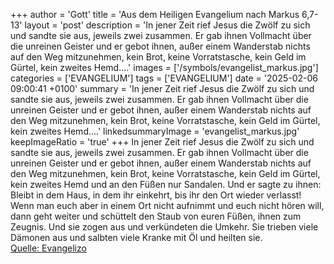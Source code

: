 +++
author = 'Gott'
title = 'Aus dem Heiligen Evangelium nach Markus 6,7-13'
layout = 'post'
description = 'In jener Zeit rief Jesus die Zwölf zu sich und sandte sie aus, jeweils zwei zusammen. Er gab ihnen Vollmacht über die unreinen Geister und er gebot ihnen, außer einem Wanderstab nichts auf den Weg mitzunehmen, kein Brot, keine Vorratstasche, kein Geld im Gürtel, kein zweites Hemd....'
images = ['/symbols/evangelist_markus.jpg']
categories = ['EVANGELIUM']
tags = ['EVANGELIUM']
date = '2025-02-06 09:00:41 +0100'
summary = 'In jener Zeit rief Jesus die Zwölf zu sich und sandte sie aus, jeweils zwei zusammen. Er gab ihnen Vollmacht über die unreinen Geister und er gebot ihnen, außer einem Wanderstab nichts auf den Weg mitzunehmen, kein Brot, keine Vorratstasche, kein Geld im Gürtel, kein zweites Hemd....'
linkedsummaryImage = 'evangelist_markus.jpg'
keepImageRatio = 'true'
+++
In jener Zeit rief Jesus die Zwölf zu sich und sandte sie aus, jeweils zwei zusammen. Er gab ihnen Vollmacht über die unreinen Geister
und er gebot ihnen, außer einem Wanderstab nichts auf den Weg mitzunehmen, kein Brot, keine Vorratstasche, kein Geld im Gürtel,
kein zweites Hemd und an den Füßen nur Sandalen.<!--more-->
Und er sagte zu ihnen: Bleibt in dem Haus, in dem ihr einkehrt, bis ihr den Ort wieder verlasst!
Wenn man euch aber in einem Ort nicht aufnimmt und euch nicht hören will, dann geht weiter und schüttelt den Staub von euren Füßen, ihnen zum Zeugnis.
Und sie zogen aus und verkündeten die Umkehr.
Sie trieben viele Dämonen aus und salbten viele Kranke mit Öl und heilten sie.<br> [Quelle: Evangelizo](https://evangeliumtagfuertag.org/DE/gospel)